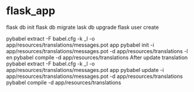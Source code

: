 # flask_app


flask db init
flask db migrate
lask db upgrade 
flask user create <mail> <password>

pybabel extract -F babel.cfg -k _l -o app/resources/translations/messages.pot app
pybabel init -i app/resources/translations/messages.pot -d app/resources/translations -l en
pybabel compile -d app/resources/translations
After update translation
pybabel extract -F babel.cfg -k _l -o app/resources/translations/messages.pot app
pybabel update -i app/resources/translations/messages.pot -d app/resources/translations
pybabel compile -d app/resources/translations